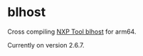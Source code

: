 # blhost

Cross compiling [NXP Tool blhost](https://www.nxp.com/docs/en/user-guide/MCUBLHOSTUG.pdf) for arm64.

Currently on version 2.6.7.
